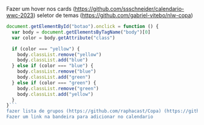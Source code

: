 Fazer um hover nos cards (https://github.com/ssschneider/calendario-wwc-2023)
seletor de temas (https://github.com/gabriel-vitebo/nlw-copa)

````js
document.getElementById("botao").onclick = function () {
  var body = document.getElementsByTagName("body")[0]
  var color = body.getAttribute("class")

  if (color === "yellow") {
    body.classList.remove("yellow")
    body.classList.add("blue")
  } else if (color === "blue") {
    body.classList.remove("blue")
    body.classList.add("green")
  } else if (color === "green") {
    body.classList.remove("green")
    body.classList.add("yellow")
  }
}```
fazer lista de grupos (https://github.com/raphacast/Copa) (https://github.com/csssantos/nlw_calendario)
Fazer um link na bandeira para adicionar no calendario
````
